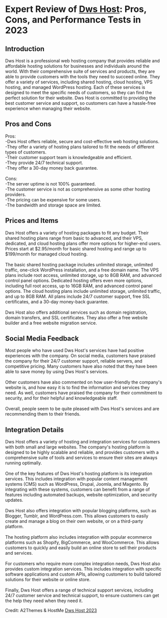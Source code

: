 <h1>Expert Review of <a href="https://a2themes.com/dws-host-reviews">Dws Host</a>: Pros, Cons, and Performance Tests in 2023</h1>
<h2>Introduction</h2>
Dws Host is a professional web hosting company that provides reliable and affordable hosting solutions for businesses and individuals around the world. With their comprehensive suite of services and products, they are able to provide customers with the tools they need to succeed online. They offer a variety of services, including shared hosting, cloud hosting, VPS hosting, and managed WordPress hosting. Each of these services is designed to meet the specific needs of customers, so they can find the perfect solution for their website. Dws Host is committed to providing the best customer service and support, so customers can have a hassle-free experience when managing their website.
<h2>Pros and Cons</h2>
Pros: <br>-Dws Host offers reliable, secure and cost-effective web hosting solutions. <br>-They offer a variety of hosting plans tailored to fit the needs of different types of customers.<br>-Their customer support team is knowledgeable and efficient.<br>-They provide 24/7 technical support.<br>-They offer a 30-day money back guarantee.<br><br>Cons: <br>-The server uptime is not 100% guaranteed. <br>-The customer service is not as comprehensive as some other hosting providers.<br>-The pricing can be expensive for some users.<br>-The bandwidth and storage space are limited.
<h2>Prices and Items</h2>
Dws Host offers a variety of hosting packages to fit any budget. Their shared hosting plans range from basic to advanced, and their VPS, dedicated, and cloud hosting plans offer more options for higher-end users. Prices start at $2.95/month for basic shared hosting and range up to $199/month for managed cloud hosting. <br><br>The basic shared hosting package includes unlimited storage, unlimited traffic, one-click WordPress installation, and a free domain name. The VPS plans include root access, unlimited storage, up to 8GB RAM, and advanced control panel options. Dedicated hosting offers even more options, including full root access, up to 16GB RAM, and advanced control panel options. The cloud hosting plans include unlimited storage, unlimited traffic, and up to 8GB RAM. All plans include 24/7 customer support, free SSL certificates, and a 30-day money-back guarantee. <br><br>Dws Host also offers additional services such as domain registration, domain transfers, and SSL certificates. They also offer a free website builder and a free website migration service.
<h2>Social Media Feedback</h2>
Most people who have used Dws Host's services have had positive experiences with the company. On social media, customers have praised the company for their 24/7 customer support, reliable servers, and competitive pricing. Many customers have also noted that they have been able to save money by using Dws Host's services.<br><br>Other customers have also commented on how user-friendly the company's website is, and how easy it is to find the information and services they need. As well, customers have praised the company for their commitment to security, and for their helpful and knowledgeable staff.<br><br>Overall, people seem to be quite pleased with Dws Host's services and are recommending them to their friends.
<h2>Integration Details</h2>
Dws Host offers a variety of hosting and integration services for customers with both small and large websites. The company's hosting platform is designed to be highly scalable and reliable, and provides customers with a comprehensive suite of tools and services to ensure their sites are always running optimally.<br><br>One of the key features of Dws Host's hosting platform is its integration services. This includes integration with popular content management systems (CMS) such as WordPress, Drupal, Joomla, and Magento. By integrating with these systems, customers can benefit from a range of features including automated backups, website optimization, and security updates.<br><br>Dws Host also offers integration with popular blogging platforms, such as Blogger, Tumblr, and WordPress.com. This allows customers to easily create and manage a blog on their own website, or on a third-party platform.<br><br>The hosting platform also includes integration with popular ecommerce platforms such as Shopify, BigCommerce, and WooCommerce. This allows customers to quickly and easily build an online store to sell their products and services.<br><br>For customers who require more complex integration needs, Dws Host also provides custom integration services. This includes integration with specific software applications and custom APIs, allowing customers to build tailored solutions for their website or online store.<br><br>Finally, Dws Host offers a range of technical support services, including 24/7 customer service and technical support, to ensure customers can get the help they need when they need it.
<p>Credit: A2Themes & HostMe <a href="https://a2themes.com/dws-host-reviews">Dws Host 2023</a></p>